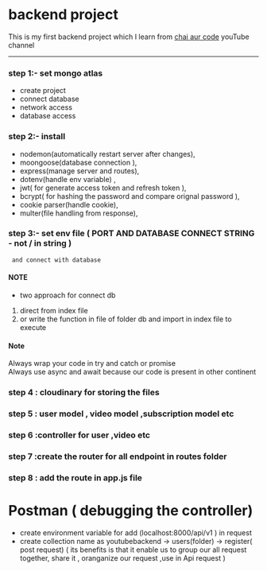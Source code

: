 # backend project 
  This is my first backend project which I learn from [chai aur code](https://www.youtube.com/playlist?list=PLu71SKxNbfoBGh_8p_NS-ZAh6v7HhYqHW)  youTube channel 

 ---
### step 1:- set mongo atlas 
- create project 
- connect database
- network access 
- database access

### step 2:- install 
 - nodemon(automatically restart server after changes),
 - moongoose(database connection ), 
 - express(manage server and routes), 
 - dotenv(handle env variable) , 
 - jwt( for generate access token and refresh token  ), 
 - bcrypt( for hashing the password and compare orignal password ), 
 - cookie parser(handle cookie),
 - multer(file handling from response),

### step 3:- set env file ( PORT AND DATABASE CONNECT STRING - not / in string )
     and connect with database 
 
#### NOTE
  - two approach for connect db
   1. direct from index file 
   2. or write the function in  file of folder db and import in index file to execute 

#### Note
   Always wrap your code in try and catch or promise    
   Always use async and await because our code is present in other continent


### step 4 : cloudinary for storing  the files

### step 5 : user model , video model ,subscription model etc

### step 6 :controller for user ,video etc 

### step 7 :create the router for all endpoint in routes folder 

### step 8 : add the route in app.js file
 
# Postman ( debugging the controller)
- create environment variable for add (localhost:8000/api/v1 ) in request 
- create collection name as youtubebackend -> users(folder) -> register( post request) ( its benefits is that it enable us to group our all request together, share it , oranganize our request ,use in Api request )



